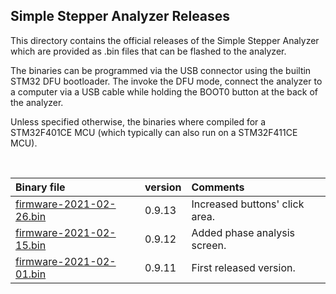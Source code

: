 ## Simple Stepper Analyzer Releases
This directory contains the official releases of the Simple Stepper Analyzer which are provided as .bin files that can be flashed to the analyzer.

The binaries can be programmed via the USB connector using the builtin STM32 DFU bootloader. The invoke the DFU mode, connect the analyzer to a computer via a USB cable while holding the BOOT0 button at the back of the analyzer.

Unless specified otherwise, the binaries where compiled for a STM32F401CE MCU
(which typically can also run on a STM32F411CE MCU).

&nbsp;

Binary file | version | Comments
:------------ | :------------- | :---------
[firmware-2021-02-26.bin](./firmware-2021-02-26.bin) |  0.9.13 |  Increased buttons' click area.
[firmware-2021-02-15.bin](./firmware-2021-02-15.bin) |  0.9.12 |  Added phase analysis screen.
[firmware-2021-02-01.bin](./firmware-2021-02-01.bin) |  0.9.11 |  First released version.

